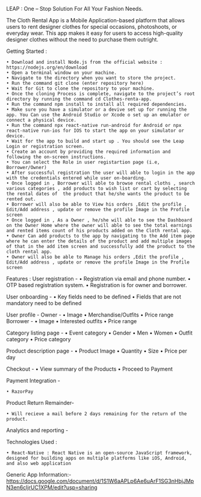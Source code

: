 LEAP : One – Stop Solution For All Your Fashion Needs.

The Cloth Rental App is a Mobile Application-based platform that allows users to rent designer clothes for special occasions, photoshoots, or everyday wear. This app makes it easy for users to access high-quality designer clothes without the need to purchase them outright.  


Getting Started :

    • Download and install Node.js from the official website : https://nodejs.org/en/download
    • Open a terminal window on your machine.
    • Navigate to the directory when you want to store the project.
    • Run the command git clone (enter repository here)
    • Wait for Git to clone the repository to your machine.
    • Once the cloning Process is complete, navigate to the project’s root directory by running the command cd Clothes-renta-app.
    • Run the command npm install to install all required dependencies.
    • Make sure you have a simulator or a devive set up for running the app. You Can use the Android Studio or Xcode o set up an emulator or connect a physical device.
    • Run the command npx react-native run-android for Android or npx react-native run-ios for IOS to start the app on your simulator or device.
    • Wait for the app to build and start up . You should see the Leap Login or registration screen.
    • Create an account by providing the required information and following the on-screen instructions.
    • You can select the Role in user registartion page (i.e, Borrower/Owner)
    • After successful registration the user will able to login in the app with the credentials entered while user on-boarding.
    • Once logged in , Borrower will able to browse rental cloths , search various categories , add products to wish list or cart by selecting the rental dates of  the product that he/she wants the product to be rented out.
    • Borrower will also be able to View his orders ,Edit the profile , Edit/Add address , update or remove the profile Image in the Profile screen
    • Once logged in , As a Owner , he/she will able to see the Dashboard on the Owner Home where the owner will able to see the total earnings and rented items count of his products added on the Cloth rental app.
    • Owner Can add products to the app by navigating to the Add item page where he can enter the details of the product and add multiple images of that in the add item screen and successfully add the product to the cloth rental app.
    • Owner will also be able to Manage his orders ,Edit the profile , Edit/Add address , update or remove the profile Image in the Profile screen
            

Features :
User registration -
    • Registration via email and phone number.
    • OTP based registration system.
    • Registration is for owner and borrower.

User onboarding -
    • Key fields need to be defined
    • Fields that are not mandatory need to be defined

User profile -
Owner -
    • Image
    • Merchandise/Outfits
    • Price range
Borrower -
    • Image
    • Interested outfits
    • Price range

Category listing page -
    • Event category
    • Gender
    • Men
    • Women
    • Outfit category
    • Price category
      
Product description page -
    • Product Image 
    • Quantity 
    • Size
    • Price per day 
      
Checkout -
    • View summary of the Products 
    • Proceed to Payment



Payment Integration -

    • RazorPay 

Product Return Remainder-

    • Will recieve a mail before 2 days remaining for the return of the product.   

Analytics and reporting -




Technologies Used :
    
    • React-Native : React Native is an open-source JavaScript framework, designed for building apps on multiple platforms like iOS, Android, and also web application

Generic App Information:-
https://docs.google.com/document/d/1S1W6aAPLp6Ae6uArF1SG3nHbjJMpN3en6cIjrUC1XPM/edit?usp=sharing
